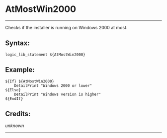 # AtMostWin2000

---

Checks if the installer is running on Windows 2000 at most.

## Syntax:

	logic_lib_statement ${AtMostWin2000}

## Example:

	${If} ${AtMostWin2000}
		DetailPrint "Windows 2000 or lower"
	${Else}
		DetailPrint "Windows version is higher"
	${EndIf}

## Credits:

*unknown*

---
